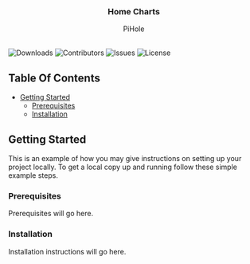 # <br/>
<p align="center">
  <h3 align="center">Home Charts</h3>

  <p align="center">
    PiHole
    <br/>
    <br/>
  </p>
</p>

![Downloads](https://img.shields.io/github/downloads/scottdotau/home-charts/total) ![Contributors](https://img.shields.io/github/contributors/scottdotau/home-charts?color=dark-green) ![Issues](https://img.shields.io/github/issues/scottdotau/home-charts) ![License](https://img.shields.io/github/license/scottdotau/home-charts) 

## Table Of Contents

* [Getting Started](#getting-started)
  * [Prerequisites](#prerequisites)
  * [Installation](#installation)

## Getting Started

This is an example of how you may give instructions on setting up your project locally.
To get a local copy up and running follow these simple example steps.

### Prerequisites

Prerequisites will go here.

### Installation
Installation instructions will go here.
